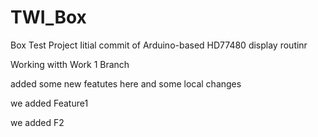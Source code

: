 # TWI_Box
Box Test Project
Iitial commit of Arduino-based HD77480 display routinr 

Working witth Work 1 Branch

added some new featutes here 
and some local changes

we added Feature1

we added F2


